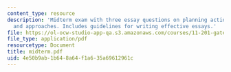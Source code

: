 ```yaml
---
content_type: resource
description: 'Midterm exam with three essay questions on planning action: dilemmas
  and approaches. Includes guidelines for writing effective essays.'
file: https://ol-ocw-studio-app-qa.s3.amazonaws.com/courses/11-201-gateway-planning-action-fall-2007/4e50b9ab1b648a64f1a635a69612961c_midterm.pdf
file_type: application/pdf
resourcetype: Document
title: midterm.pdf
uid: 4e50b9ab-1b64-8a64-f1a6-35a69612961c
---
```

